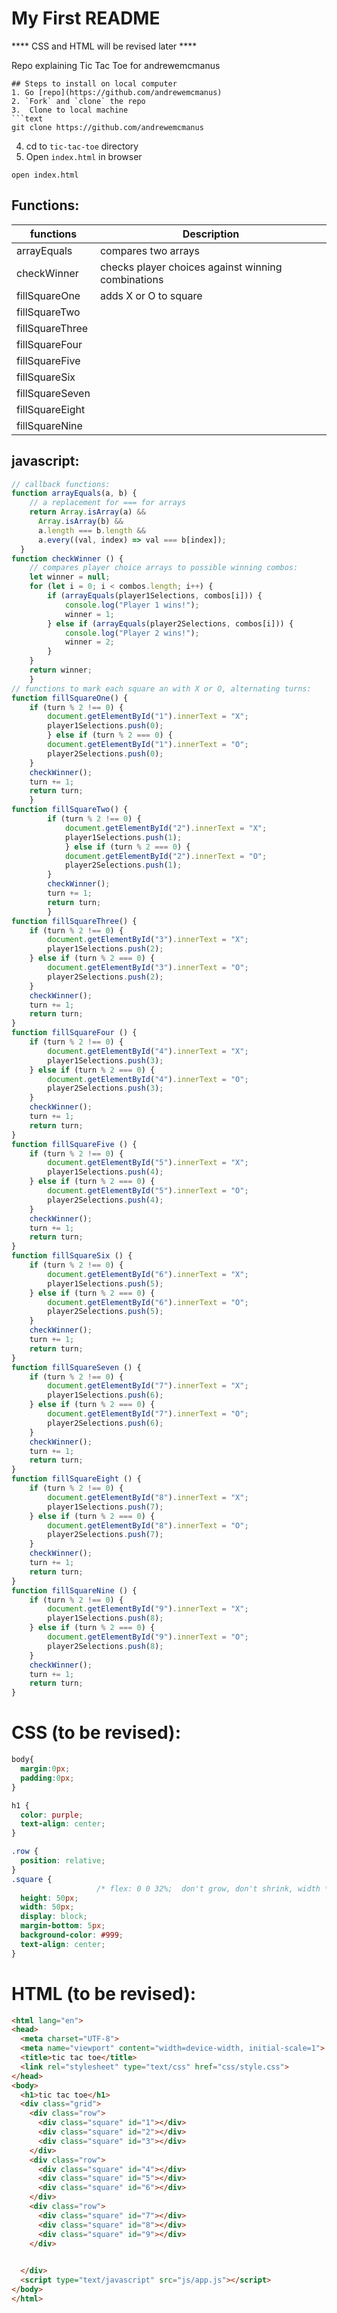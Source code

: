 # My First README

**** CSS and HTML will be revised later ****

Repo explaining Tic Tac Toe for andrewemcmanus

```
## Steps to install on local computer
1. Go [repo](https://github.com/andrewemcmanus) 
2. `Fork` and `clone` the repo
3.  Clone to local machine
```text
git clone https://github.com/andrewemcmanus
```
4. cd to `tic-tac-toe` directory
5. Open `index.html` in browser
```text
open index.html
```

## Functions:
| functions | Description |
| ----------- | ----------- |
| arrayEquals | compares two arrays |
| checkWinner | checks player choices against winning combinations |
| fillSquareOne | adds X or O to square |
| fillSquareTwo |                       |
| fillSquareThree |                     |
| fillSquareFour |                      |
| fillSquareFive |                      |
| fillSquareSix |                       |
| fillSquareSeven |                     |
| fillSquareEight |                     |
| fillSquareNine |                      |


## javascript:
```javascript
// callback functions:
function arrayEquals(a, b) {
    // a replacement for === for arrays
    return Array.isArray(a) &&
      Array.isArray(b) &&
      a.length === b.length &&
      a.every((val, index) => val === b[index]);
  }
function checkWinner () {
    // compares player choice arrays to possible winning combos:
    let winner = null;
    for (let i = 0; i < combos.length; i++) {
        if (arrayEquals(player1Selections, combos[i])) {
            console.log("Player 1 wins!");
            winner = 1;
        } else if (arrayEquals(player2Selections, combos[i])) {
            console.log("Player 2 wins!");
            winner = 2;
        }
    }
    return winner;
    }
// functions to mark each square an with X or O, alternating turns:
function fillSquareOne() {
    if (turn % 2 !== 0) {
        document.getElementById("1").innerText = "X";
        player1Selections.push(0);
        } else if (turn % 2 === 0) {
        document.getElementById("1").innerText = "O";
        player2Selections.push(0);
    }
    checkWinner();
    turn += 1;
    return turn; 
    }
function fillSquareTwo() {
        if (turn % 2 !== 0) {
            document.getElementById("2").innerText = "X";
            player1Selections.push(1);
            } else if (turn % 2 === 0) {
            document.getElementById("2").innerText = "O";
            player2Selections.push(1);
        }
        checkWinner();
        turn += 1;
        return turn; 
        }
function fillSquareThree() {
    if (turn % 2 !== 0) {
        document.getElementById("3").innerText = "X";
        player1Selections.push(2);
    } else if (turn % 2 === 0) {
        document.getElementById("3").innerText = "O";
        player2Selections.push(2);
    }
    checkWinner();
    turn += 1;
    return turn;
}        
function fillSquareFour () {
    if (turn % 2 !== 0) {
        document.getElementById("4").innerText = "X";
        player1Selections.push(3);
    } else if (turn % 2 === 0) {
        document.getElementById("4").innerText = "O";
        player2Selections.push(3);
    }
    checkWinner();
    turn += 1;
    return turn;
}
function fillSquareFive () {
    if (turn % 2 !== 0) {
        document.getElementById("5").innerText = "X";
        player1Selections.push(4);
    } else if (turn % 2 === 0) {
        document.getElementById("5").innerText = "O";
        player2Selections.push(4);
    }
    checkWinner();
    turn += 1;
    return turn;
}
function fillSquareSix () {
    if (turn % 2 !== 0) {
        document.getElementById("6").innerText = "X";
        player1Selections.push(5);
    } else if (turn % 2 === 0) {
        document.getElementById("6").innerText = "O";
        player2Selections.push(5);
    }
    checkWinner();
    turn += 1;
    return turn;
}
function fillSquareSeven () {
    if (turn % 2 !== 0) {
        document.getElementById("7").innerText = "X";
        player1Selections.push(6);
    } else if (turn % 2 === 0) {
        document.getElementById("7").innerText = "O";
        player2Selections.push(6);
    }
    checkWinner();
    turn += 1;
    return turn;
}
function fillSquareEight () {
    if (turn % 2 !== 0) {
        document.getElementById("8").innerText = "X";
        player1Selections.push(7);
    } else if (turn % 2 === 0) {
        document.getElementById("8").innerText = "O";
        player2Selections.push(7);
    }
    checkWinner();
    turn += 1;
    return turn;
}
function fillSquareNine () {
    if (turn % 2 !== 0) {
        document.getElementById("9").innerText = "X";
        player1Selections.push(8);
    } else if (turn % 2 === 0) {
        document.getElementById("9").innerText = "O";
        player2Selections.push(8);
    }
    checkWinner();
    turn += 1;
    return turn;
}
```


# CSS (to be revised):
```css
body{
  margin:0px;
  padding:0px;
}

h1 {
  color: purple;
  text-align: center;
}

.row {
  position: relative;                                           
}
.square {
                   /* flex: 0 0 32%;  don't grow, don't shrink, width */
  height: 50px;
  width: 50px;
  display: block;
  margin-bottom: 5px;
  background-color: #999;
  text-align: center;
}
```
# HTML (to be revised):
```html
<html lang="en">
<head>
  <meta charset="UTF-8">
  <meta name="viewport" content="width=device-width, initial-scale=1">
  <title>tic tac toe</title>
  <link rel="stylesheet" type="text/css" href="css/style.css">
</head>
<body>
  <h1>tic tac toe</h1>
  <div class="grid">
    <div class="row">
      <div class="square" id="1"></div>
      <div class="square" id="2"></div>
      <div class="square" id="3"></div>
    </div>
    <div class="row">
      <div class="square" id="4"></div>
      <div class="square" id="5"></div>
      <div class="square" id="6"></div>
    </div>
    <div class="row">
      <div class="square" id="7"></div>
      <div class="square" id="8"></div>
      <div class="square" id="9"></div>
    </div>
    

  </div>
  <script type="text/javascript" src="js/app.js"></script>
</body>
</html>
```
